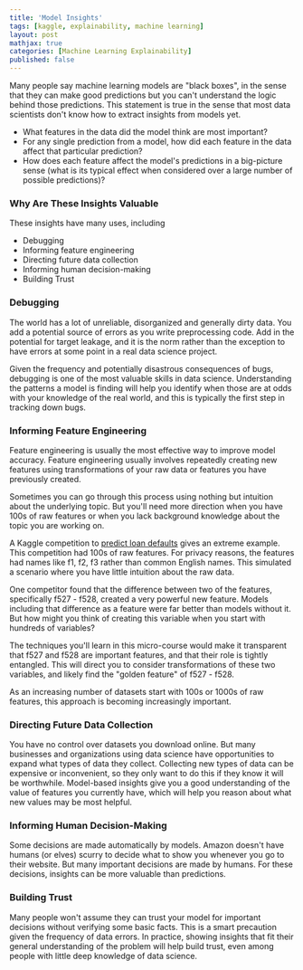 ```yaml
---
title: 'Model Insights'
tags: [kaggle, explainability, machine learning]
layout: post
mathjax: true
categories: [Machine Learning Explainability]
published: false
---
```


Many people say machine learning models are "black boxes", in the sense that they can make good predictions but you can't understand the logic behind those predictions. This statement is true in the sense that most data scientists don't know how to extract insights from models yet.

- What features in the data did the model think are most important?
- For any single prediction from a model, how did each feature in the data affect that particular prediction?
- How does each feature affect the model's predictions in a big-picture sense (what is its typical effect when considered over a large number of possible predictions)?


### Why Are These Insights Valuable

These insights have many uses, including

- Debugging
- Informing feature engineering
- Directing future data collection
- Informing human decision-making
- Building Trust

### Debugging
The world has a lot of unreliable, disorganized and generally dirty data. You add a potential source of errors as you write preprocessing code. Add in the potential for target leakage, and it is the norm rather than the exception to have errors at some point in a real data science project.

Given the frequency and potentially disastrous consequences of bugs, debugging is one of the most valuable skills in data science. Understanding the patterns a model is finding will help you identify when those are at odds with your knowledge of the real world, and this is typically the first step in tracking down bugs.


### Informing Feature Engineering
Feature engineering is usually the most effective way to improve model accuracy. Feature engineering usually involves repeatedly creating new features using transformations of your raw data or features you have previously created.

Sometimes you can go through this process using nothing but intuition about the underlying topic. But you'll need more direction when you have 100s of raw features or when you lack background knowledge about the topic you are working on.

A Kaggle competition to [predict loan defaults](https://www.kaggle.com/c/loan-default-prediction) gives an extreme example. This competition had 100s of raw features. For privacy reasons, the features had names like f1, f2, f3 rather than common English names. This simulated a scenario where you have little intuition about the raw data.

One competitor found that the difference between two of the features, specifically f527 - f528, created a very powerful new feature. Models including that difference as a feature were far better than models without it. But how might you think of creating this variable when you start with hundreds of variables?

The techniques you'll learn in this micro-course would make it transparent that f527 and f528 are important features, and that their role is tightly entangled. This will direct you to consider transformations of these two variables, and likely find the "golden feature" of f527 - f528.

As an increasing number of datasets start with 100s or 1000s of raw features, this approach is becoming increasingly important.


### Directing Future Data Collection
You have no control over datasets you download online. But many businesses and organizations using data science have opportunities to expand what types of data they collect. Collecting new types of data can be expensive or inconvenient, so they only want to do this if they know it will be worthwhile. Model-based insights give you a good understanding of the value of features you currently have, which will help you reason about what new values may be most helpful.

### Informing Human Decision-Making
Some decisions are made automatically by models. Amazon doesn't have humans (or elves) scurry to decide what to show you whenever you go to their website. But many important decisions are made by humans. For these decisions, insights can be more valuable than predictions.

### Building Trust
Many people won't assume they can trust your model for important decisions without verifying some basic facts. This is a smart precaution given the frequency of data errors. In practice, showing insights that fit their general understanding of the problem will help build trust, even among people with little deep knowledge of data science.

